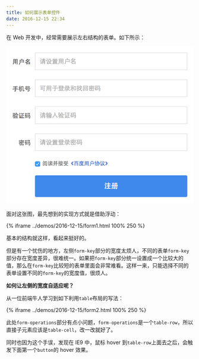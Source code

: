 ```yaml
---
title: 如何展示表单控件
date: 2016-12-15 22:34
---
```


在 Web 开发中，经常需要展示左右结构的表单。<!-- more -->如下所示：

![](../images/2016-12-15/form.png)

面对这张图，最先想到的实现方式就是借助浮动：

{% iframe ../demos/2016-12-15/form1.html 100% 250 %}

基本的结构就这样，看起来挺好的。

但是有一个忧伤的地方，左侧`form-key`部分的宽度太烦人，不同的表单`form-key`部分存在宽度差异，很难统一。如果把`form-key`部分统一设置成一个比较大的值，那么在`form-key`比较短的表单里面会非常难看。这样一来，只能选择不同的表单设置不同的`form-key`的宽度值，很烦人。

**如何让左侧的宽度自适应呢？**

从一位前端牛人学习到如下利用`table`布局的写法：

{% iframe ../demos/2016-12-15/form2.html 100% 250 %}

此处`form-operations`部分有点小问题，`form-operations`是一个`table-row`，所以直接子元素应该是`table-cell`，改一改就好了。

同时也因为这个手误，发现在 IE9 中，鼠标 hover 到`table-row`上面去之后，会触发下面第一个`button`的 hover 效果。
